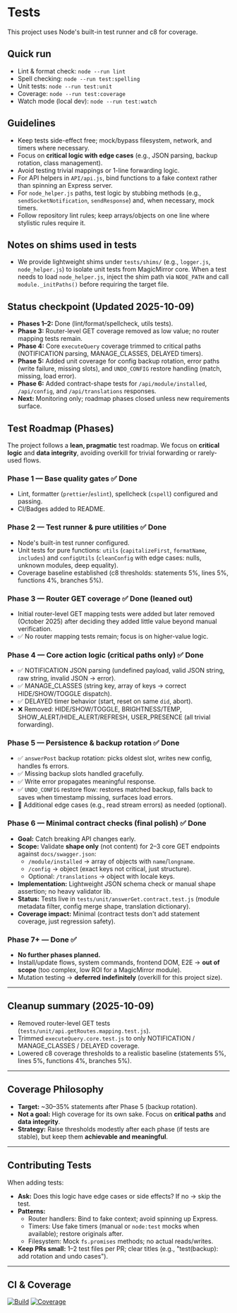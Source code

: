 # Tests

This project uses Node's built-in test runner and c8 for coverage.

## Quick run

- Lint & format check: `node --run lint`
- Spell checking: `node --run test:spelling`
- Unit tests: `node --run test:unit`
- Coverage: `node --run test:coverage`
- Watch mode (local dev): `node --run test:watch`

## Guidelines

- Keep tests side-effect free; mock/bypass filesystem, network, and timers where necessary.
- Focus on **critical logic with edge cases** (e.g., JSON parsing, backup rotation, class management).
- Avoid testing trivial mappings or 1-line forwarding logic.
- For API helpers in `API/api.js`, bind functions to a fake context rather than spinning an Express server.
- For `node_helper.js` paths, test logic by stubbing methods (e.g., `sendSocketNotification`, `sendResponse`) and, when necessary, mock timers.
- Follow repository lint rules; keep arrays/objects on one line where stylistic rules require it.

## Notes on shims used in tests

- We provide lightweight shims under `tests/shims/` (e.g., `logger.js`, `node_helper.js`) to isolate unit tests from MagicMirror core. When a test needs to load `node_helper.js`, inject the shim path via `NODE_PATH` and call `module._initPaths()` before requiring the target file.

## Status checkpoint (Updated 2025-10-09)

- **Phases 1–2:** Done (lint/format/spellcheck, utils tests).
- **Phase 3:** Router-level GET coverage removed as low value; no router mapping tests remain.
- **Phase 4:** Core `executeQuery` coverage trimmed to critical paths (NOTIFICATION parsing, MANAGE_CLASSES, DELAYED timers).
- **Phase 5:** Added unit coverage for config backup rotation, error paths (write failure, missing slots), and `UNDO_CONFIG` restore handling (match, missing, load error).
- **Phase 6:** Added contract-shape tests for `/api/module/installed`, `/api/config`, and `/api/translations` responses.
- **Next:** Monitoring only; roadmap phases closed unless new requirements surface.

## Test Roadmap (Phases)

The project follows a **lean, pragmatic** test roadmap. We focus on **critical logic** and **data integrity**, avoiding overkill for trivial forwarding or rarely-used flows.

### Phase 1 — Base quality gates ✅ Done

- Lint, formatter (`prettier`/`eslint`), spellcheck (`cspell`) configured and passing.
- CI/Badges added to README.

### Phase 2 — Test runner & pure utilities ✅ Done

- Node's built-in test runner configured.
- Unit tests for pure functions: `utils` (`capitalizeFirst`, `formatName`, `includes`) and `configUtils` (`cleanConfig` with edge cases: nulls, unknown modules, deep equality).
- Coverage baseline established (c8 thresholds: statements 5%, lines 5%, functions 4%, branches 5%).

### Phase 3 — Router GET coverage ✅ Done (leaned out)

- Initial router-level GET mapping tests were added but later removed (October 2025) after deciding they added little value beyond manual verification.
- ✅ No router mapping tests remain; focus is on higher-value logic.

### Phase 4 — Core action logic (critical paths only) ✅ Done

- ✅ NOTIFICATION JSON parsing (undefined payload, valid JSON string, raw string, invalid JSON → error).
- ✅ MANAGE_CLASSES (string key, array of keys → correct HIDE/SHOW/TOGGLE dispatch).
- ✅ DELAYED timer behavior (start, reset on same `did`, abort).
- ❌ Removed: HIDE/SHOW/TOGGLE, BRIGHTNESS/TEMP, SHOW_ALERT/HIDE_ALERT/REFRESH, USER_PRESENCE (all trivial forwarding).

### Phase 5 — Persistence & backup rotation ✅ Done

- ✅ `answerPost` backup rotation: picks oldest slot, writes new config, handles fs errors.
- ✅ Missing backup slots handled gracefully.
- ✅ Write error propagates meaningful response.
- ✅ `UNDO_CONFIG` restore flow: restores matched backup, falls back to saves when timestamp missing, surfaces load errors.
- 🔲 Additional edge cases (e.g., read stream errors) as needed (optional).

### Phase 6 — Minimal contract checks (final polish) ✅ Done

- **Goal:** Catch breaking API changes early.
- **Scope:** Validate **shape only** (not content) for 2–3 core GET endpoints against `docs/swagger.json`:
  - `/module/installed` → array of objects with `name`/`longname`.
  - `/config` → object (exact keys not critical, just structure).
  - Optional: `/translations` → object with locale keys.
- **Implementation:** Lightweight JSON schema check or manual shape assertion; no heavy validator lib.
- **Status:** Tests live in `tests/unit/answerGet.contract.test.js` (module metadata filter, config merge shape, translation dictionary).
- **Coverage impact:** Minimal (contract tests don't add statement coverage, just regression safety).

### Phase 7+ — Done ✅

- **No further phases planned.**
- Install/update flows, system commands, frontend DOM, E2E → **out of scope** (too complex, low ROI for a MagicMirror module).
- Mutation testing → **deferred indefinitely** (overkill for this project size).

---

## Cleanup summary (2025-10-09)

- Removed router-level GET tests (`tests/unit/api.getRoutes.mapping.test.js`).
- Trimmed `executeQuery.core.test.js` to only NOTIFICATION / MANAGE_CLASSES / DELAYED coverage.
- Lowered c8 coverage thresholds to a realistic baseline (statements 5%, lines 5%, functions 4%, branches 5%).

---

## Coverage Philosophy

- **Target:** ~30–35% statements after Phase 5 (backup rotation).
- **Not a goal:** High coverage for its own sake. Focus on **critical paths** and **data integrity**.
- **Strategy:** Raise thresholds modestly after each phase (if tests are stable), but keep them **achievable and meaningful**.

---

## Contributing Tests

When adding tests:

- **Ask:** Does this logic have edge cases or side effects? If no → skip the test.
- **Patterns:**
  - Router handlers: Bind to fake context; avoid spinning up Express.
  - Timers: Use fake timers (manual or `node:test` mocks when available); restore originals after.
  - Filesystem: Mock `fs.promises` methods; no actual reads/writes.
- **Keep PRs small:** 1–2 test files per PR; clear titles (e.g., "test(backup): add rotation and undo cases").

---

## CI & Coverage

[![Build](https://img.shields.io/github/actions/workflow/status/KristjanESPERANTO/MMM-Remote-Control/automated-tests.yaml?branch=master)](../../actions) [![Coverage](https://img.shields.io/badge/coverage-tests%2FREADME-blue)](./README.md)
